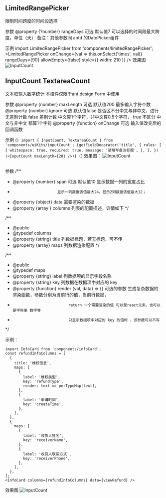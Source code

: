 


## LimitedRangePicker  
限制时间跨度的时间段选择

参数
@property {?number} rangeDays  可选 默认值7  可以选择的时间段最大跨度，单位（天）
备注：其他参数同 antd 的DatePicker组件

示例
import LimitedRangePicker from 'components/limitedRangePicker';
<LimitedRangePicker
	onChange={val => this.onSelect('times', val)}
	rangeDays={90}
	allowEmpty={false}
	style={{ width: 210 }}
/> 
效果图
![InputCount]('./readme/rangeDate.png')

## InputCount TextareaCount
文本框输入数字统计
本控件仅限于ant.design Form 中使用

参数
@property {number} maxLength 可选 默认值200  最多输入字符个数 
@property {number} ignore  可选 默认值false 是否区不分中文与非中文，进行无差别计数
                              false 差别计数 中文算1个字符，非中文算0.5个字符，
                              true 不区分  中文与非中文 都算1个字符
@property {function} onChange  可选 输入值改变后的回调函数

示例
(```)
import { InputCount, TextareaCount } from 'components/uiKits/inputCount';
{getFieldDecorator('title', {
  rules: [
	{
	  whitespace: true,
	  required: true,
	  message: '请填写备注标题',
	},
  ],
})(<InputCount maxLength={20} />)}
(```)
效果图：
![InputCount]('./readme/count.png')



## 
参数
/**
 * @property {number} span 可选 默认值10  显示数据一列的宽度占比
 *                         显示一列数据该值最大24，显示2列数据该值最大12；
 * @property {object} data 需要渲染的数据
 * @property {array } columns 列表的配置描述，详情如下
 */

/**
 * @public
 * @typedef columns
 * @property {string} title  列数据标题，若无标题，可不传
 * @property {array} maps 列数据渲染配置
 */

/**
 * @public
 * @typedef maps
 * @property {string} label  列数据项的显示字段名称
 * @property {string} key  列数据在数据项中对应的 key
 * @property {function} render  (val, data) => {}  可选的参数  生成复杂数据的渲染函数，参数分别为当前行的值，当前行数据，
 *                              return 一个需要渲染的值 可以是react元素，也可以是字符串 数字等
 *                              只显示数据项中对应的 key 的值时 ，该参数可以不写
 */

示例：
```
import InfoCard from 'components/infoCard';
const refundInfoColumns = [
  {
    title: '维权信息',
    maps: [
      {
        label: '维权类型',
        key: 'refundType',
        render: text => perTypeMap[text],
      },
      {
        label: '申请时间',
        key: 'createTime',
      },
    ],
  },
  {
    maps: [
      {
        label: '收货人姓名',
        key: 'receiverName',
      },
      {
        label: '收货人联系方式',
        key: 'receiverPhone',
      },
    ],
  },
];
<InfoCard columns={refundInfoColumns} data={viewRefund} />
```

效果图
![InputCount]('./readme/infocard.png')
